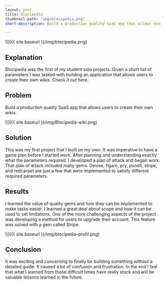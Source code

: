```yaml
---
layout: post
title: Blocipedia
thumbnail-path: "img/blocipedia.png"
short-description: Build a production quality SaaS app that allows users to create their own wikis.

---
```


![]({{ site.baseurl }}/img/blocipedia.png)

<h2>Explanation</h2>

Blocipedia was the first of my student solo projects. Given a short list of parameters I was tasked with building an application that allows users to create their own wikis. Check it out here.


<h2>Problem</h2>
Build a production quality SaaS app that allows users to create their own wikis.

![]({{ site.baseurl }}/img/Blocipedia-wiki.png)

<h2>Solution</h2>


This was my first project that I built on my own. It was imperative to have a game plan before I started work. After planning and understanding exactly what the parameters required, I developed a plan of attack and began work. That plan of attack included many gems. Devise, figaro, pry, pundit, stripe, and redcarpet are just a few that were implemented to satisfy different required parameters.

<h2>Results</h2>

I learned the value of quality gems and how they can be implemented to make tasks easier. I learned a great deal about scope and how it can be used to set limitations. One of the more challenging aspects of the project was developing a method for users to upgrade their account. This feature was solved with a gem called Stripe.

![]({{ site.baseurl }}/img/blocipedia-profil.png)


<h2>Conclusion</h2>


It was exciting and concerning to finally be building something without a detailed guide. It caused a lot of confusion and frustration. In the end I feel that what I learned from those difficult times have really stuck and will be valuable lessons learned in the future.
